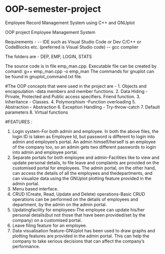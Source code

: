 # OOP-semester-project
Employee Record Management System using C++ and GNUplot

OOP project
Employee Management System

Requirements -
    -- IDE such as Visual Studio Code or Dev C/C++ or CodeBlocks etc. (preferred is Visual Studio code)
    -- gcc complier

The folders are - 
DEP, EMP, LOGIN, STATS

The source code is in file emp_man.cpp. Executable file can be created by comand: g++ emp_man.cpp -o emp_man
The commands for gnuplot can be found in gnuplot_command.txt file.

#The OOP concepts that were used in the project are -
    1. Objects and encapsulation -data members and member functions.
    2. Data Hiding - Private, Protected and Public access specifiers. Friend function.
    3. Inheritance - Classes.
    4. Polymorphism -Function overloading
    5. Abstraction - Abstraction
    6. Exception Handling - Try-throw-catch
    7. Default parameters
    8. Virtual functions

#FEATURES : 
1. Login system-For both admin and employee. In both the above files, the login ID is taken as Employee Id, but password is different to login into admin and employee’s portal. An admin himself/herself is an employee of the company too, so an admin gets two different passwords to login into admin and employee portal.
2. Separate portals for both employee and admin-Facilities like to view and update personal details, to file leave and complaints are provided on the customised portal for employees. The admin portal, on the other hand, can access the details of all the employees and thedepartments, and can visualize data using the GNUplot plotting feature provided in the admin portal.
3. Menu based interface.
4. CRUD (Create, Read, Update and Delete) operations-Basic CRUD operations can be performed on the details of employees and department, by the admin on the admin portal.
5. Updatingfacility for employees-The employee can update his/her personal details(but not those that have been provided/set by the company) on a customised portal.
6. Leave filing feature for an employee.
7. Data visualisation feature-GNUplot has been used to draw graphs and plotting features are provided in the admin portal. This can help the company to take serious decisions that can affect the company’s performance.
